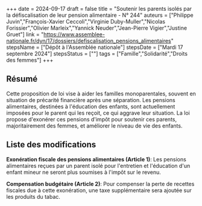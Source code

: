 +++
date = 2024-09-17
draft = false
title = "Soutenir les parents isolés par la défiscalisation de leur pension alimentaire - N° 244"
auteurs = ["Philippe Juvin","François-Xavier Ceccoli","Virginie Duby-Muller","Nicolas Forissier","Olivier Marleix","Yannick Neuder","Jean-Pierre Vigier","Justine Gruet"]
link = "https://www.assemblee-nationale.fr/dyn/17/dossiers/defiscalisation_pensions_alimentaires"
stepsName = ["Dépôt à l'Assemblée nationale"]
stepsDate = ["Mardi 17 septembre 2024"]
stepsStatus = [""]
tags = ["Famille","Solidarité","Droits des femmes"]
+++

## Résumé

Cette proposition de loi vise à aider les familles monoparentales, souvent en situation de précarité financière après une séparation. Les pensions alimentaires, destinées à l'éducation des enfants, sont actuellement imposées pour le parent qui les reçoit, ce qui aggrave leur situation. La loi propose d'exonérer ces pensions d'impôt pour soutenir ces parents, majoritairement des femmes, et améliorer le niveau de vie des enfants.

## Liste des modifications

**Exonération fiscale des pensions alimentaires (Article 1)**: Les pensions alimentaires reçues par un parent isolé pour l'entretien et l'éducation d'un enfant mineur ne seront plus soumises à l'impôt sur le revenu.

**Compensation budgétaire (Article 2)**: Pour compenser la perte de recettes fiscales due à cette exonération, une taxe supplémentaire sera ajoutée sur les produits du tabac.
